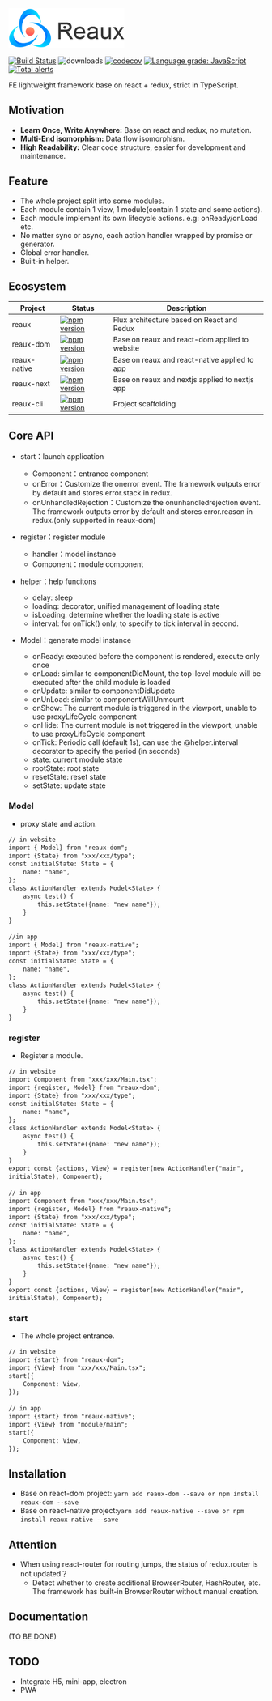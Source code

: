<img src="./config/logo.png" alt="LOGO" />

[![Build Status](https://travis-ci.com/vocoWone/reaux.svg?branch=master)](https://travis-ci.com/vocoWone/reaux)
![downloads](https://img.shields.io/npm/dt/reaux.svg)
[![codecov](https://codecov.io/gh/vocoWone/reaux/branch/master/graph/badge.svg)](https://codecov.io/gh/vocoWone/reaux)
[![Language grade: JavaScript](https://img.shields.io/lgtm/grade/javascript/g/vocoWone/reaux.svg?logo=lgtm&logoWidth=18)](https://lgtm.com/projects/g/vocoWone/reaux/context:javascript)
[![Total alerts](https://img.shields.io/lgtm/alerts/g/vocoWone/reaux.svg?logo=lgtm&logoWidth=18)](https://lgtm.com/projects/g/vocoWone/reaux/alerts/)

FE lightweight framework base on react + redux, strict in TypeScript.

## Motivation

- **Learn Once, Write Anywhere:** Base on react and redux, no mutation.
- **Multi-End isomorphism:** Data flow isomorphism.
- **High Readability:** Clear code structure, easier for development and maintenance.

## Feature

- The whole project split into some modules.
- Each module contain 1 view, 1 module(contain 1 state and some actions).
- Each module implement its own lifecycle actions. e.g: onReady/onLoad etc.
- No matter sync or async, each action handler wrapped by promise or generator.
- Global error handler.
- Built-in helper.

## Ecosystem

| Project      | Status                                                                                                                 | Description                                    |
| ------------ | ---------------------------------------------------------------------------------------------------------------------- | ---------------------------------------------- |
| reaux        | [![npm version](https://img.shields.io/npm/v/reaux.svg?style=flat)](https://www.npmjs.com/package/reaux)               | Flux architecture based on React and Redux     |
| reaux-dom    | [![npm version](https://img.shields.io/npm/v/reaux-dom.svg?style=flat)](https://www.npmjs.com/package/reaux-dom)       | Base on reaux and react-dom applied to website |
| reaux-native | [![npm version](https://img.shields.io/npm/v/reaux-native.svg?style=flat)](https://www.npmjs.com/package/reaux-native) | Base on reaux and react-native applied to app  |
| reaux-next   | [![npm version](https://img.shields.io/npm/v/reaux-next.svg?style=flat)](https://www.npmjs.com/package/reaux-next)     | Base on reaux and nextjs applied to nextjs app              |
| reaux-cli    | [![npm version](https://img.shields.io/npm/v/reaux-cli.svg?style=flat)](https://www.npmjs.com/package/reaux-cli)       | Project scaffolding                            |

## Core API
- start：launch application
    - Component：entrance component
    - onError：Customize the onerror event. The framework outputs error by default and stores error.stack in redux.
    - onUnhandledRejection：Customize the onunhandledrejection event. The framework outputs error by default and stores error.reason in redux.(only supported in reaux-dom)

- register：register module
    - handler：model instance
    - Component：module component

- helper：help funcitons
  - delay: sleep
  - loading: decorator, unified management of loading state
  - isLoading: determine whether the loading state is active
  - interval: for onTick() only, to specify to tick interval in second.

- Model：generate model instance
  - onReady: executed before the component is rendered, execute only once
  - onLoad: similar to componentDidMount, the top-level module will be executed after the child module is loaded
  - onUpdate: similar to componentDidUpdate
  - onUnLoad: similar to componentWillUnmount
  - onShow: The current module is triggered in the viewport, unable to use proxyLifeCycle component
  - onHide: The current module is not triggered in the viewport, unable to use proxyLifeCycle component
  - onTick: Periodic call (default 1s), can use the @helper.interval decorator to specify the period (in seconds)
  - state: current module state
  - rootState: root state
  - resetState: reset state
  - setState: update state

### Model

- proxy state and action.

```
// in website
import { Model} from "reaux-dom";
import {State} from "xxx/xxx/type";
const initialState: State = {
    name: "name",
};
class ActionHandler extends Model<State> {
    async test() {
        this.setState({name: "new name"});
    }
}

//in app
import { Model} from "reaux-native";
import {State} from "xxx/xxx/type";
const initialState: State = {
    name: "name",
};
class ActionHandler extends Model<State> {
    async test() {
        this.setState({name: "new name"});
    }
}
```

### register

- Register a module.

```
// in website
import Component from "xxx/xxx/Main.tsx";
import {register, Model} from "reaux-dom";
import {State} from "xxx/xxx/type";
const initialState: State = {
    name: "name",
};
class ActionHandler extends Model<State> {
    async test() {
        this.setState({name: "new name"});
    }
}
export const {actions, View} = register(new ActionHandler("main", initialState), Component);

// in app
import Component from "xxx/xxx/Main.tsx";
import {register, Model} from "reaux-native";
import {State} from "xxx/xxx/type";
const initialState: State = {
    name: "name",
};
class ActionHandler extends Model<State> {
    async test() {
        this.setState({name: "new name"});
    }
}
export const {actions, View} = register(new ActionHandler("main", initialState), Component);
```

### start

- The whole project entrance.

```
// in website
import {start} from "reaux-dom";
import {View} from "xxx/xxx/Main.tsx";
start({
    Component: View,
});

// in app
import {start} from "reaux-native";
import {View} from "module/main";
start({
    Component: View,
});
```

## Installation

- Base on react-dom project: `yarn add reaux-dom --save or npm install reaux-dom --save`
- Base on react-native project:`yarn add reaux-native --save or npm install reaux-native --save`

## Attention
- When using react-router for routing jumps, the status of redux.router is not updated？
    - Detect whether to create additional BrowserRouter, HashRouter, etc. The framework has built-in BrowserRouter without manual creation.

## Documentation

(TO BE DONE)

## TODO
- Integrate H5, mini-app, electron
- PWA
